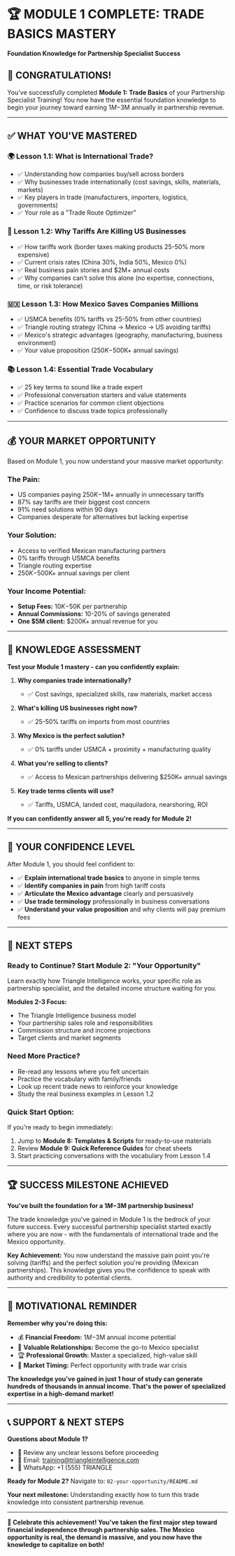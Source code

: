 # 🏆 MODULE 1 COMPLETE: TRADE BASICS MASTERY
**Foundation Knowledge for Partnership Specialist Success**

## 🎯 **CONGRATULATIONS!**

You've successfully completed **Module 1: Trade Basics** of your Partnership Specialist Training! You now have the essential foundation knowledge to begin your journey toward earning $1M-$3M annually in partnership revenue.

---

## ✅ **WHAT YOU'VE MASTERED**

### **🌍 Lesson 1.1: What is International Trade?**
- ✅ Understanding how companies buy/sell across borders
- ✅ Why businesses trade internationally (cost savings, skills, materials, markets)
- ✅ Key players in trade (manufacturers, importers, logistics, governments)
- ✅ Your role as a "Trade Route Optimizer"

### **💸 Lesson 1.2: Why Tariffs Are Killing US Businesses**
- ✅ How tariffs work (border taxes making products 25-50% more expensive)
- ✅ Current crisis rates (China 30%, India 50%, Mexico 0%)
- ✅ Real business pain stories and $2M+ annual costs
- ✅ Why companies can't solve this alone (no expertise, connections, time, or risk tolerance)

### **🇲🇽 Lesson 1.3: How Mexico Saves Companies Millions**
- ✅ USMCA benefits (0% tariffs vs 25-50% from other countries)
- ✅ Triangle routing strategy (China → Mexico → US avoiding tariffs)
- ✅ Mexico's strategic advantages (geography, manufacturing, business environment)
- ✅ Your value proposition ($250K-$500K+ annual savings)

### **📚 Lesson 1.4: Essential Trade Vocabulary**
- ✅ 25 key terms to sound like a trade expert
- ✅ Professional conversation starters and value statements
- ✅ Practice scenarios for common client objections
- ✅ Confidence to discuss trade topics professionally

---

## 💰 **YOUR MARKET OPPORTUNITY**

Based on Module 1, you now understand your massive market opportunity:

### **The Pain:**
- US companies paying $250K-$1M+ annually in unnecessary tariffs
- 87% say tariffs are their biggest cost concern
- 91% need solutions within 90 days
- Companies desperate for alternatives but lacking expertise

### **Your Solution:**
- Access to verified Mexican manufacturing partners
- 0% tariffs through USMCA benefits
- Triangle routing expertise
- $250K-$500K+ annual savings per client

### **Your Income Potential:**
- **Setup Fees:** $10K-$50K per partnership
- **Annual Commissions:** 10-20% of savings generated
- **One $5M client:** $200K+ annual revenue for you

---

## 🎯 **KNOWLEDGE ASSESSMENT**

**Test your Module 1 mastery - can you confidently explain:**

1. **Why companies trade internationally?**
   - ✅ Cost savings, specialized skills, raw materials, market access

2. **What's killing US businesses right now?**
   - ✅ 25-50% tariffs on imports from most countries

3. **Why Mexico is the perfect solution?**
   - ✅ 0% tariffs under USMCA + proximity + manufacturing quality

4. **What you're selling to clients?**
   - ✅ Access to Mexican partnerships delivering $250K+ annual savings

5. **Key trade terms clients will use?**
   - ✅ Tariffs, USMCA, landed cost, maquiladora, nearshoring, ROI

**If you can confidently answer all 5, you're ready for Module 2!**

---

## 💪 **YOUR CONFIDENCE LEVEL**

After Module 1, you should feel confident to:
- ✅ **Explain international trade basics** to anyone in simple terms
- ✅ **Identify companies in pain** from high tariff costs
- ✅ **Articulate the Mexico advantage** clearly and persuasively
- ✅ **Use trade terminology** professionally in business conversations
- ✅ **Understand your value proposition** and why clients will pay premium fees

---

## 🚀 **NEXT STEPS**

### **Ready to Continue? Start Module 2: "Your Opportunity"**
Learn exactly how Triangle Intelligence works, your specific role as partnership specialist, and the detailed income structure waiting for you.

**Modules 2-3 Focus:**
- The Triangle Intelligence business model
- Your partnership sales role and responsibilities
- Commission structure and income projections
- Target clients and market segments

### **Need More Practice?**
- Re-read any lessons where you felt uncertain
- Practice the vocabulary with family/friends
- Look up recent trade news to reinforce your knowledge
- Study the real business examples in Lesson 1.2

### **Quick Start Option:**
If you're ready to begin immediately:
1. Jump to **Module 8: Templates & Scripts** for ready-to-use materials
2. Review **Module 9: Quick Reference Guides** for cheat sheets
3. Start practicing conversations with the vocabulary from Lesson 1.4

---

## 🏆 **SUCCESS MILESTONE ACHIEVED**

**You've built the foundation for a $1M-$3M partnership business!**

The trade knowledge you've gained in Module 1 is the bedrock of your future success. Every successful partnership specialist started exactly where you are now - with the fundamentals of international trade and the Mexico opportunity.

**Key Achievement:** You now understand the massive pain point you're solving (tariffs) and the perfect solution you're providing (Mexican partnerships). This knowledge gives you the confidence to speak with authority and credibility to potential clients.

---

## 🎯 **MOTIVATIONAL REMINDER**

**Remember why you're doing this:**
- 💰 **Financial Freedom:** $1M-$3M annual income potential
- 🤝 **Valuable Relationships:** Become the go-to Mexico specialist
- 🏆 **Professional Growth:** Master a specialized, high-value skill
- 🚀 **Market Timing:** Perfect opportunity with trade war crisis

**The knowledge you've gained in just 1 hour of study can generate hundreds of thousands in annual income. That's the power of specialized expertise in a high-demand market!**

---

## 📞 **SUPPORT & NEXT STEPS**

**Questions about Module 1?**
- 💬 Review any unclear lessons before proceeding
- 📧 Email: training@triangleintelligence.com
- 📱 WhatsApp: +1 (555) TRIANGLE

**Ready for Module 2?**
Navigate to: `02-your-opportunity/README.md`

**Your next milestone:** Understanding exactly how to turn this trade knowledge into consistent partnership revenue.

---

**🎉 Celebrate this achievement! You've taken the first major step toward financial independence through partnership sales. The Mexico opportunity is real, the demand is massive, and you now have the knowledge to capitalize on both!**